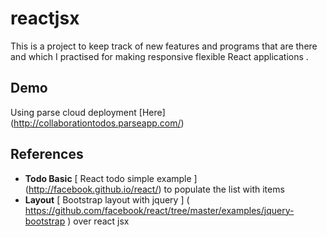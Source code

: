 # reactjsx

This is a project to keep track of new features and programs that are there and which I practised for making responsive flexible React applications . 

## Demo

Using parse cloud deployment [Here] (http://collaborationtodos.parseapp.com/)

## References
- **Todo Basic** [ React todo simple example ] (http://facebook.github.io/react/) to populate the list with items 
- **Layout**  [ Bootstrap layout with jquery ] ( https://github.com/facebook/react/tree/master/examples/jquery-bootstrap ) over react jsx   
